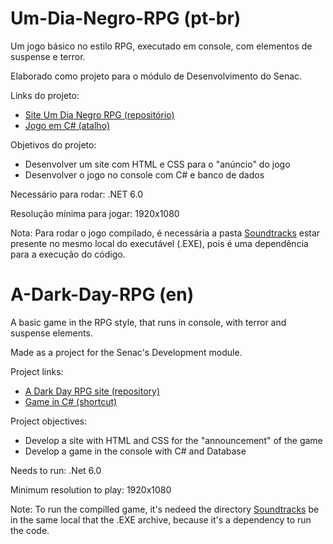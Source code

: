 # Um-Dia-Negro-RPG (pt-br)

Um jogo básico no estilo RPG, executado em console, com elementos de suspense e terror.

Elaborado como projeto para o módulo de Desenvolvimento do Senac.

Links do projeto:
- [Site Um Dia Negro RPG (repositório)](https://github.com/AriiiAlves/Um-Dia-Negro-RPG-Site)
- [Jogo em C# (atalho)](https://github.com/AriiiAlves/Um-Dia-Negro-RPG/tree/master/Projeto%20rpg)

Objetivos do projeto:
- Desenvolver um site com HTML e CSS para o "anúncio" do jogo
- Desenvolver o jogo no console com C# e banco de dados

Necessário para rodar: .NET 6.0

Resolução mínima para jogar: 1920x1080

Nota: Para rodar o jogo compilado, é necessária a pasta [Soundtracks](https://github.com/AriiiAlves/Um-Dia-Negro-RPG/tree/master/Projeto%20rpg/Soundtrack) estar presente no mesmo local do executável (.EXE), pois é uma dependência para a execução do código.

# A-Dark-Day-RPG (en)

A basic game in the RPG style, that runs in console, with terror and suspense elements.

Made as a project for the Senac's Development module.

Project links:
- [A Dark Day RPG site (repository)](https://github.com/AriiiAlves/Um-Dia-Negro-RPG-Site)
- [Game in C# (shortcut)](https://github.com/AriiiAlves/Um-Dia-Negro-RPG/tree/master/Projeto%20rpg)

Project objectives:
- Develop a site with HTML and CSS for the "announcement" of the game
- Develop a game in the console with C# and Database

Needs to run: .Net 6.0

Minimum resolution to play: 1920x1080

Note: To run the compilled game, it's nedeed the directory [Soundtracks](https://github.com/AriiiAlves/Um-Dia-Negro-RPG/tree/master/Projeto%20rpg/Soundtrack) be in the same local that the .EXE archive, because it's a dependency to run the code.
